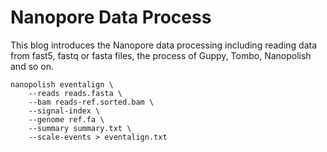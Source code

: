 # Nanopore Data Process
This blog introduces the Nanopore data processing including reading data from fast5, fastq or fasta files, the process of Guppy, Tombo, Nanopolish and so on.



```
nanopolish eventalign \
    --reads reads.fasta \
    --bam reads-ref.sorted.bam \
    --signal-index \
    --genome ref.fa \
    --summary summary.txt \
    --scale-events > eventalign.txt
```
